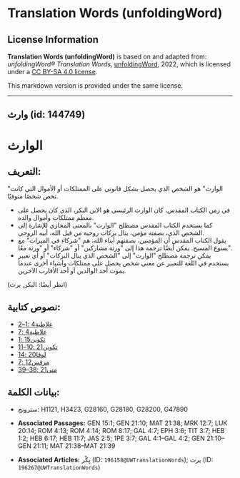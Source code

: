 # Translation Words (unfoldingWord)

## License Information

**Translation Words (unfoldingWord)** is based on and adapted from: _unfoldingWord® Translation Words_, [unfoldingWord](https://unfoldingword.org/utw), 2022, which is licensed under a [CC BY-SA 4.0 license](https://creativecommons.org/licenses/by-sa/4.0/legalcode.en).

This markdown version is provided under the same license.



--------------------------------

## وارث (id: 144749)

الوارث
======

التعريف:
--------

"الوارث" هو الشخص الذي يحصل بشكل قانوني على الممتلكات أو الأموال التي كانت تخص شخصًا متوفيًا.

* في زمن الكتاب المقدس، كان الوارث الرئيسي هو الابن البكر، الذي كان يحصل على معظم ممتلكات وأموال والده.
* كما يستخدم الكتاب المقدس مصطلح "الوارث" بالمعنى المجازي للإشارة إلى الشخص الذي، بصفته مؤمن، ينال بركات روحية من قبل الله، أبيه الروحي.
* يقول الكتاب المقدس أن المؤمنين، بصفتهم أبناء الله، هم "شركاء في الميراث" مع يسوع المسيح. يمكن أيضًا ترجمة هذا إلى "ورثة مشاركين" أو "شركاء" أو "ورثة معًا".
* يمكن ترجمة مصطلح "الوارث" إلى "الشخص الذي ينال البركات" أو أي تعبير يستخدم في اللغة للتعبير عن معنى شخص يحصل على ممتلكات وأشياء أخرى عندما يموت أحد الوالدين أو أحد الأقارب الآخرين.

(انظر أيضًا: البكر, يرث)

نصوص كتابية:
------------

* [غلاطية4 :1–2](https://ref.ly/Gal4:1-Gal4:2)
* [غلاطية4 :7](https://ref.ly/Gal4:7)
* [تكوين15 :1](https://ref.ly/Gen15:1)
* [تكوين21 :10–11](https://ref.ly/Gen21:10-Gen21:11)
* [لوقا20 :14](https://ref.ly/Luke20:14)
* [مرقس12 :7](https://ref.ly/Mark12:7)
* [متى21 :38–39](https://ref.ly/Matt21:38-Matt21:39)

بيانات الكلمة:
--------------

* سترونج: H1121, H3423, G28160, G28180, G28200, G47890

* **Associated Passages:** GEN 15:1; GEN 21:10; MAT 21:38; MRK 12:7; LUK 20:14; ROM 4:13; ROM 4:14; ROM 8:17; GAL 4:7; EPH 3:6; TIT 3:7; HEB 1:2; HEB 6:17; HEB 11:7; JAS 2:5; 1PE 3:7; GAL 4:1–GAL 4:2; GEN 21:10–GEN 21:11; MAT 21:38–MAT 21:39
* **Associated Articles:** بِكْر (ID: `196158@UWTranslationWords`); يرث (ID: `196267@UWTranslationWords`)

